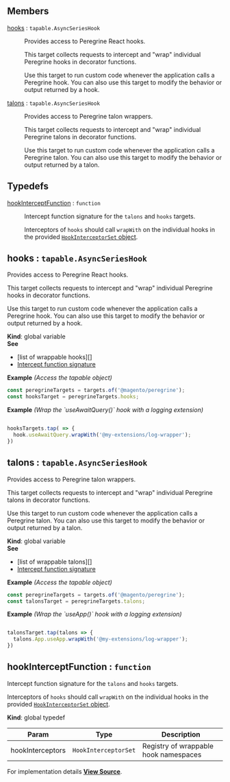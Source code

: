 ## Members

<dl>
<dt><a href="#hooks">hooks</a> : <code>tapable.AsyncSeriesHook</code></dt>
<dd><p>Provides access to Peregrine React hooks.</p>
<p>This target collects requests to intercept and &quot;wrap&quot; individual Peregrine
hooks in decorator functions.</p>
<p>Use this target to run custom code whenever the application calls a
Peregrine hook.
You can also use this target to modify the behavior or output returned by
a hook.</p>
</dd>
<dt><a href="#talons">talons</a> : <code>tapable.AsyncSeriesHook</code></dt>
<dd><p>Provides access to Peregrine talon wrappers.</p>
<p>This target collects requests to intercept and &quot;wrap&quot; individual Peregrine
talons in decorator functions.</p>
<p>Use this target to run custom code whenever the application calls a
Peregrine talon.
You can also use this target to modify the behavior or output returned by
a talon.</p>
</dd>
</dl>

## Typedefs

<dl>
<dt><a href="#hookInterceptFunction">hookInterceptFunction</a> : <code>function</code></dt>
<dd><p>Intercept function signature for the <code>talons</code> and <code>hooks</code> targets.</p>
<p>Interceptors of <code>hooks</code> should call <code>wrapWith</code> on the individual hooks in
the provided <a href="http://pwastudio.io/peregrine/reference/targets/wrappable-talons"><code>HookInterceptorSet</code> object</a>.</p>
</dd>
</dl>

<a name="hooks"></a>

## hooks : <code>tapable.AsyncSeriesHook</code>
Provides access to Peregrine React hooks.

This target collects requests to intercept and "wrap" individual Peregrine
hooks in decorator functions.

Use this target to run custom code whenever the application calls a
Peregrine hook.
You can also use this target to modify the behavior or output returned by
a hook.

**Kind**: global variable  
**See**

- [list of wrappable hooks][]
- [Intercept function signature](#hookInterceptFunction)

**Example** *(Access the tapable object)*  
```js
const peregrineTargets = targets.of('@magento/peregrine');
const hooksTarget = peregrineTargets.hooks;
```
**Example** *(Wrap the &#x60;useAwaitQuery()&#x60; hook  with a logging extension)*  
```js

hooksTargets.tap( => {
  hook.useAwaitQuery.wrapWith('@my-extensions/log-wrapper');
})
```
<a name="talons"></a>

## talons : <code>tapable.AsyncSeriesHook</code>
Provides access to Peregrine talon wrappers.

This target collects requests to intercept and "wrap" individual Peregrine
talons in decorator functions.

Use this target to run custom code whenever the application calls a
Peregrine talon.
You can also use this target to modify the behavior or output returned by
a talon.

**Kind**: global variable  
**See**

- [list of wrappable talons][]
- [Intercept function signature](#hookInterceptFunction)

**Example** *(Access the tapable object)*  
```js
const peregrineTargets = targets.of('@magento/peregrine');
const talonsTarget = peregrineTargets.talons;
```
**Example** *(Wrap the &#x60;useApp()&#x60; hook  with a logging extension)*  
```js

talonsTarget.tap(talons => {
  talons.App.useApp.wrapWith('@my-extensions/log-wrapper');
})
```
<a name="hookInterceptFunction"></a>

## hookInterceptFunction : <code>function</code>
Intercept function signature for the `talons` and `hooks` targets.

Interceptors of `hooks` should call `wrapWith` on the individual hooks in
the provided [`HookInterceptorSet` object](http://pwastudio.io/peregrine/reference/targets/wrappable-talons).

**Kind**: global typedef  

| Param | Type | Description |
| --- | --- | --- |
| hookInterceptors | <code>HookInterceptorSet</code> | Registry of wrappable hook namespaces |



For implementation details [**View Source**](https://github.com/magento/pwa-studio/blob/develop/packages/peregrine/lib/targets/peregrine-declare.js).